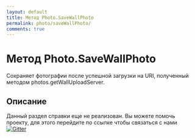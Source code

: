 ```yaml
---
layout: default
title: Метод Photo.SaveWallPhoto
permalink: photo/saveWallPhoto/
comments: true
---
```

# Метод Photo.SaveWallPhoto
Сохраняет фотографии после успешной загрузки на URI, полученный методом photos.getWallUploadServer.

## Описание
Данный раздел справки еще не реализован. Вы  можете помочь проекту, для этого перейдите по ссылке чтобы связаться с нами [![Gitter](https://badges.gitter.im/Join%20Chat.svg)](https://gitter.im/vknet/vk?utm_source=badge&utm_medium=badge&utm_campaign=pr-badge)

